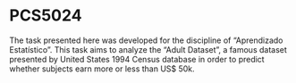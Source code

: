 # PCS5024
The task presented here was developed for the discipline of “Aprendizado Estatístico”. 
This task aims to analyze the “Adult Dataset”, a famous dataset presented by United States 1994 Census database in order to predict whether subjects earn more or less than US$ 50k. 
